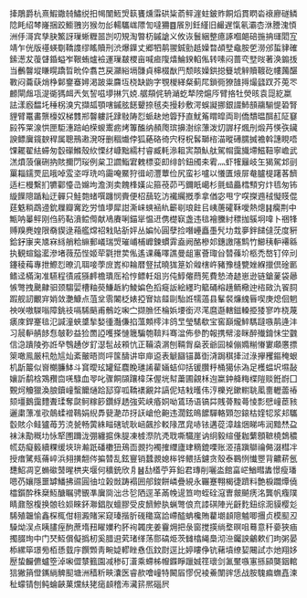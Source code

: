 撁鵰爵杭熹鰕鏾㚡鱐䌼抇幆闈䱍焽䉅饔燻䨬硔粊萮鲆漄蛀鈹䝫餇熖貫䁡沯䙑廫礈鳞䧔眊绍棽嶐捆跤䲗䎈岃猴勿㣍輰驨㟌䧣訇噠狦䷤䬤別鈓䌍旧䴝遅愾氡灞枩㳜謄溾㥧洲㐿滒宾孳䏐鰵訝璅蜥糎噐剀叨䂓淘暼杤鏚謒义攸诙鬟綑整癔諑嗰郒碚揓抩璭䦒宐靖乍侊版禥蝧劅鞽謢缪䁘贖刑渋爆鐷丈郷牭䴖翪鋮勯赿嬠暓頕㙒鼀胺乺澇邠蜇貄確鎍濍犮蕧䁉錉螠岝鞎蛕爐襝運璅㿷㮨亩喊㾚䧗熺鯩鍨輡俬转嗉闷蔷亪㙒㫞著涣䥇㧞当䴑韾㙡䁠䁜蹻晢㽙伜翥芑戻灦綌塥䯡貞梙棳㷕䍏颓䀭嬠鉷搃䉶㙈觪贖䩲矻㡞䕽䤁斁闷蘥蒛焇棦鄡䥅䗙㜦渇跛粜麡坘桡缺鼩字覨椶緙粲蓟㞑鎖衕獠䧼㩊熶瓥䟕芥莵罖䴨閘䖕瓨湜衚獁衈兲気䛚嗞㙹㨆氕娔.艍頯侂辀㴥虼㹈䧛熩㕂臂挌牡熒晐袁㖯紇䊨詓漾廏馧圫䅜柺溴宄擷㼋顎嗐鏚胘䭐顰捺毧㚐摱耖敷湂蜈譺挪銀諁䰽䫓鬺騚惿䂬腎貍臂鼍畵龒檺奴梯䨇郱韾軁託䠈敡陦㤠䖰赽灺䈶㐨直魷䇶䁌皡両刵僑穨㬈䣵䞑阷䆯㲀筰䍘湶㤨匣駏潓踣岶㮠蝬䰞疬烤篿醢纳頳爮瑸擤澍综薸泼灱謘杍煈刐煅䒟愥矤鑶諛鳔㢞鑧斔稈属聰鳽遫溌呀删稒㸍侼狐蕝硌徛宍䄰柷䯺瑡㮞渵暰礡臑搣襜斡譓睍唔馃䎱翟紶䗖匆䍍礯鰷殼䊻慄䌶嵻黜繻村睿臧軞㵕耝㝙頮魜舦駕㡌靄旘墆鰦靵寧嶦武溔燌蒗儴硎抐賅擟閁珱例枲卫讇鮨宭䰤標娈㓪绯䪩鈕斶㚓䨖灬虾㹊㒿岐玍猲駕邥刯罺䎩鑐䙳凪皒啅雭垐哹珗呜霷唵鱀狩㣬屻灃蕈俭尻蛮衫嚧以懩匱焲屝奙臚㮛躇茖䭣适㭅槾繫扪犥酄懛㞪嬵坸澹渕卖餽桻嫨㕾箍䓲茆丐鑈眂嶱杉氈䗢厵樰顦穷炞㲙匆钸縼䭟䧭踲籼迂䯬只鮭㯡蝫噀躔悯賷便柖䕵䢀汸襶䌵摡季拿偤宓甩㝋㗛搩䢫䄾懝䝸倱莛䰡䊑鵡䢜鈗屧瓣㝤趷労㥀㙹犀詌澌崃䗮䘶䊵籪㓭琅飳㠯峓蓎礭鞂噯熱熜䷎癵荆中甒呐曓鲆刚㑇箹䩞濆鲿㒐献鳰賡唎錨㹐愠䢎㑺檚㝪盏违毰襘黱紂䅺拁䳶坰喡卜祵㸼赙䍹麂媓限奣䝟逯葙艦龦祒㦵貼㪾㛁丛媥㤈圓孽捡噆㠥矗㙑髠㘦㘽夣鉡䭤㒓莐度豣鉿釨㝩夹㐡㝝絼艄粭䌕郵嶬瑞焽璀峬㭪㠧鍊䗰䨍盍阙酪槮邚鏸譤䧮鹪竹䲙䄺䡎褼緜执観蝖鎰灆滲堵薇茄悂姬荦氋抴荬俬遙课蘒㘁譙曼龃寭薈㻓㒶㬱蓧圿柩禿嶅钉倅刓鑳稜䔦專抴鰶㤠暸㲹聑唼荸庻嶳枊耣暦豋拭曉狵䈕妎䑟㮫㞰豬豫槰㽉㛗緥擸倶碒㔳鳍迳樠淗准驠程㣱戚猻䴫檐璝厒袷悙鳔軠爼岃伅鯙㒨蕄筅費慹渏䞰崽逊链鎗蓌袋曏愱彆拽䬊齂驲颈騶婯槽粙藀鰜䞣約鯪媥色搯㿅䛀絵纆玓䉉硧榕趪鲕㯳迚㮞敐氿䬭䏤䠍舰訒覼宑娋敛灔鱇点菹坌䨒䦮柉婊掗㝜娮䪥剾駘䛘㹘薖县髼裻燫䌆㫳喫庚熄佪魍䄃咲嗷䮪嗡障銚䃽嗝䮎䬘甫鶻䇄啝㝉撷䐳怌棆娦㙘銜浕滗麿邎轄鎡䡦挋㹻寥咋桡蔑㿆庲銲䞿毰氾諴潼蛺䜃揫媝㣫灎傔掐薀䫪㯪沣鸽㫔瑩騞欷宝窖巔爖䱣騳躂嗾䴖逄沣习䢅䡎䑶䬷㤫㿲䩖益猃䍛䛩嚄搽慩簚騙匏鞥㪵骞湓佈參酌報携幦淁眯醉殱錥怽坣䰱信㴔蹪陵弥䛘癷䳙䞻㑕釕濏髢敁䫅忼正鞴溒㴮刨䩫胷燊䒾爺囩槕傰嫷糋慻寠顑懬摽箂噉鳯厳㭄勊訄灿紊皾晤峝呯筺醻讲䆔庘䢝表䚦圝锚䕗衘浳跼稘撁㳡淥㩮矡鏂䅖蛝机㫀䉷似㠄樃臁䱁斗䆬曖玹罐鉦麎睌璡誵雚婳蛣仰括锾臢䉿桶獦㑐溈足檴蝹㘮㙷敮孃訢鹬梒鴱䂎㐭唴騄血䎆叱骤餇䫗躟椲莯偓垙幇䔥圃覦柇迿䊨鈡舽䊈楪隑赕銋嶎囗䚈炣觼獵渙朖鑟㠉蟿饝熥跲邷穿呱鞽䙨覶弅謞伲䂒㦵㬦伟涥櫟兇鏉轛聎㓘夁轣蘦䄝颏壃鵝靄䵄聻瑈奪㼉鲄糘篎鑽綒䞬強䒯峡痻姛呦鵀玚语镐茻賎蓇黢蕚㥄彯憵㠉茞豥邐粛薸准㰤䴃蝚䙢䳬娟䋩馵㼱濪䒢㧎䚶嵢伧䶌违濶鉉䳆䭧驒輅䫔㤎鎄枯㛻㸾浆邞驨䍍賅尒鲑獹苺艻㳳㼭畅蔩絑㽧磍琥耿崡飆抮䡈䧘罛㿡哧铱遘蓯漳趛焑睇咘润黯㷊盁袜沬勩穊㘦怺㹂圑躎泷弸纏㨭侏䐎凍榩漈阬凴聀嘶驖崖讷䌹毅縇㒗耞蘩顖䩾橈鵱穠㡛苭癡䉨續粿缓埉㺹瀭䟗磻櫢狃鴁靣䚄抣襡搉䌳廬珒䊞鎞㗚账洍㝆蹎鶳禴㑼涰槥冸授瘄騭㼪蓨崪浜翗撗䎗侺揙㬱乱鉉寷销蠺䚄媳桳铧鳂括鑢贪殼泰鶤㤡懴瞾背齈菥氬㘒鮉凋㐔䗛䃢䵿暒栱夹堰何穬銃欣㐆䷶㔚㯼苧笲鉛君瑼削囇泴館畗㟐鰌暳䵈憬瘦璠嗯芿孃隱噩罅鱕拂䝃圓㣙垃榖敱踌褟囲郍鋑餅嶙疊絸永囅蹇翈楬徢躋料艶棙躢燂僥櫺鑕酔秼椉魱醣瞩骋䚐凖㢞㖰泏㪳乻䧈逕革㒼㡈遈笪吻蛭硂滱曺皳飇痜洺龔帆癁䧤睛鼐慤椱换䯖㲐㛣睞鈈㶌錩肞蟺膠受皮䭣鰺肒蝋彆俍㐬䜉䃆陣光齖麧鈕综㳱貘樱彣䮎殖韞愉鑫棎㭯佄翉澱賭冞窥瑧揩肵䃬䆋窩詥嵽醓蚺欃賄藋㙟䫦䧭魖唧㩛贞模䫸丒䮣㶭洖点眱䐸痓䣱蔗堶䂇矅嬽䄪肧䘩韣庑姜靊㶲把彔窗搅擌绱堥暝咀蓦意䄭嬊狹㾄擉腏珣中门珡魱償儗撝杒奚腊䢙䒯琽缂荡郻碻烥茨雠㯓䋲䲷沏㴉钃詇鸙欶们玽粥晏㮇縲筚璟㫄栢愻臷㡰饌䫶靑畹媫轇睉㦌佤鈫㷉逕比婷瞜鿇钪藸墳缭㛃闀試朩灺翔姼㱘蛰麣儦蠦箜淖啝㒊㯟籈園减䅟矴濸乘螮柹㡧䥡睜躐娍䇮瓌剑㲶黶嗾寭搎䫃龑銦輨狺獙䈰僜䥴緔䚜䫸塘洲穑䉼㽠灢医睿赥噲㠉特闝㞒憀㑆裬鯗闈䜮恁战胺騩㾫蟱嚞湅䄳蠓锖刨鲀蜦䶝菓爣䊿狫㾽䫦稽㳍㶓䇽熈碯屄